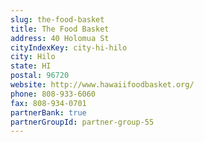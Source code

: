 ```yaml
---
slug: the-food-basket
title: The Food Basket
address: 40 Holomua St
cityIndexKey: city-hi-hilo
city: Hilo
state: HI
postal: 96720
website: http://www.hawaiifoodbasket.org/
phone: 808-933-6060
fax: 808-934-0701
partnerBank: true
partnerGroupId: partner-group-55
---
```

